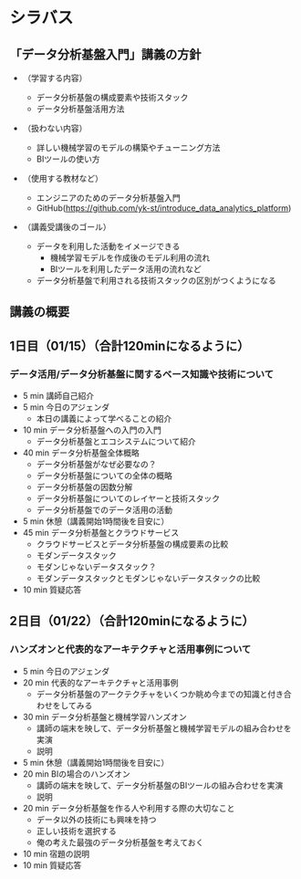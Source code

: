 # シラバス
## 「データ分析基盤入門」講義の方針
- （学習する内容）
  - データ分析基盤の構成要素や技術スタック
  - データ分析基盤活用方法

- （扱わない内容）
  - 詳しい機械学習のモデルの構築やチューニング方法
  - BIツールの使い方

- （使用する教材など）
  - エンジニアのためのデータ分析基盤入門
  - GitHub(https://github.com/yk-st/introduce_data_analytics_platform)

- （講義受講後のゴール）
  - データを利用した活動をイメージできる
    - 機械学習モデルを作成後のモデル利用の流れ
    - BIツールを利用したデータ活用の流れなど
  - データ分析基盤で利用される技術スタックの区別がつくようになる


## 講義の概要

## 1日目（01/15）（合計120minになるように）
### データ活用/データ分析基盤に関するベース知識や技術について
- 5 min 講師自己紹介
- 5 min 今日のアジェンダ
  - 本日の講義によって学べることの紹介
- 10 min データ分析基盤への入門の入門
  - データ分析基盤とエコシステムについて紹介
- 40 min データ分析基盤全体概略
  - データ分析基盤がなぜ必要なの？
  - データ分析基盤についての全体の概略
  - データ分析基盤の因数分解
  - データ分析基盤についてのレイヤーと技術スタック
  - データ分析基盤でのデータ活用の活動
- 5 min 休憩（講義開始1時間後を目安に）
- 45 min データ分析基盤とクラウドサービス
  - クラウドサービスとデータ分析基盤の構成要素の比較
  - モダンデータスタック
  - モダンじゃないデータスタック？
  - モダンデータスタックとモダンじゃないデータスタックの比較
- 10 min 質疑応答

## 2日目（01/22）（合計120minになるように）
### ハンズオンと代表的なアーキテクチャと活用事例について
- 5 min 今日のアジェンダ
- 20 min 代表的なアーキテクチャと活用事例
  - データ分析基盤のアークテクチャをいくつか眺め今までの知識と付き合わせをしてみる
- 30 min データ分析基盤と機械学習ハンズオン
  - 講師の端末を映して、データ分析基盤と機械学習モデルの組み合わせを実演
  - 説明
- 5 min 休憩（講義開始1時間後を目安に）
- 20 min BIの場合のハンズオン
  - 講師の端末を映して、データ分析基盤のBIツールの組み合わせを実演
  - 説明
- 20 min データ分析基盤を作る人や利用する際の大切なこと
  - データ以外の技術にも興味を持つ
  - 正しい技術を選択する
  - 俺の考えた最強のデータ分析基盤を考えておく
- 10 min 宿題の説明
- 10 min 質疑応答